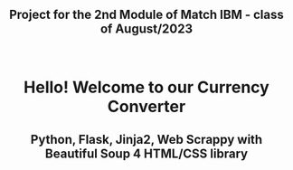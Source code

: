 <h2 align="center">Project for the 2nd Module of Match IBM - class of August/2023</h2></br>


<h1 align="center"> Hello! Welcome to our Currency Converter </h1>
<h2 align="center"> Python, Flask, Jinja2, Web Scrappy with Beautiful Soup 4 HTML/CSS library </h2><br>


    